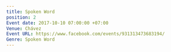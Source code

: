 ```yaml
---
title: Spoken Word
position: 2
Event date: 2017-10-10 07:00:00 +07:00
Venue: Chávez
Event URL: https://www.facebook.com/events/931313473683194/
Genre: Spoken Word
---
```


